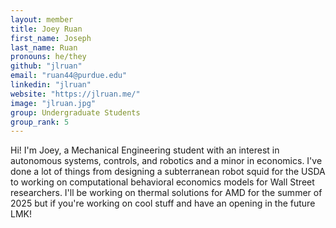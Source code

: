 ```yaml
---
layout: member
title: Joey Ruan
first_name: Joseph
last_name: Ruan
pronouns: he/they
github: "jlruan"
email: "ruan44@purdue.edu"
linkedin: "jlruan"
website: "https://jlruan.me/"
image: "jlruan.jpg"
group: Undergraduate Students
group_rank: 5
---
```

Hi! I'm Joey, a Mechanical Engineering student with an interest in autonomous systems, controls, and robotics and a minor in economics. I've done a lot of things from designing a subterranean robot squid for the USDA to working on computational behavioral economics models for Wall Street researchers. I'll be working on thermal solutions for AMD for the summer of 2025 but if you're working on cool stuff and have an opening in the future LMK!
